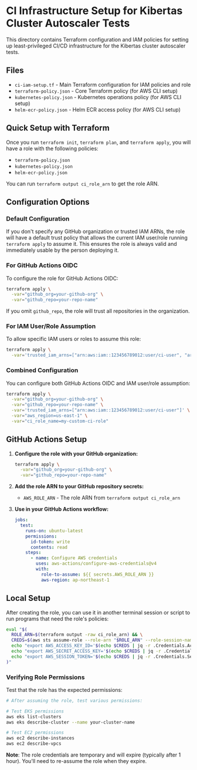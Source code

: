 # CI Infrastructure Setup for Kibertas Cluster Autoscaler Tests

This directory contains Terraform configuration and IAM policies for setting up least-privileged CI/CD infrastructure for the Kibertas cluster autoscaler tests.

## Files

- `ci-iam-setup.tf` - Main Terraform configuration for IAM policies and role
- `terraform-policy.json` - Core Terraform policy (for AWS CLI setup)
- `kubernetes-policy.json` - Kubernetes operations policy (for AWS CLI setup)
- `helm-ecr-policy.json` - Helm ECR access policy (for AWS CLI setup)

## Quick Setup with Terraform

Once you run `terraform init`, `terraform plan`, and `terraform apply`, you will have a role with the following policies:
- `terraform-policy.json`
- `kubernetes-policy.json`
- `helm-ecr-policy.json`

You can run `terraform output ci_role_arn` to get the role ARN.

## Configuration Options

### Default Configuration

If you don't specify any GitHub organization or trusted IAM ARNs, the role will have a default trust policy that allows the current IAM user/role running `terraform apply` to assume it. This ensures the role is always valid and immediately usable by the person deploying it.

### For GitHub Actions OIDC

To configure the role for GitHub Actions OIDC:

```bash
terraform apply \
  -var="github_org=your-github-org" \
  -var="github_repo=your-repo-name"
```

If you omit `github_repo`, the role will trust all repositories in the organization.

### For IAM User/Role Assumption

To allow specific IAM users or roles to assume this role:

```bash
terraform apply \
  -var='trusted_iam_arns=["arn:aws:iam::123456789012:user/ci-user", "arn:aws:iam::123456789012:role/another-role"]'
```

### Combined Configuration

You can configure both GitHub Actions OIDC and IAM user/role assumption:

```bash
terraform apply \
  -var="github_org=your-github-org" \
  -var="github_repo=your-repo-name" \
  -var='trusted_iam_arns=["arn:aws:iam::123456789012:user/ci-user"]' \
  -var="aws_region=us-east-1" \
  -var="ci_role_name=my-custom-ci-role"
```

## GitHub Actions Setup

1. **Configure the role with your GitHub organization:**
   ```bash
   terraform apply \
     -var="github_org=your-github-org" \
     -var="github_repo=your-repo-name"
   ```

2. **Add the role ARN to your GitHub repository secrets:**
   - `AWS_ROLE_ARN` - The role ARN from `terraform output ci_role_arn`

3. **Use in your GitHub Actions workflow:**
   ```yaml
   jobs:
     test:
       runs-on: ubuntu-latest
       permissions:
         id-token: write
         contents: read
       steps:
         - name: Configure AWS credentials
           uses: aws-actions/configure-aws-credentials@v4
           with:
             role-to-assume: ${{ secrets.AWS_ROLE_ARN }}
             aws-region: ap-northeast-1
   ```

## Local Setup

After creating the role, you can use it in another terminal session or script to run programs that need the role's policies:

```bash
eval "$(
  ROLE_ARN=$(terraform output -raw ci_role_arn) && \
  CREDS=$(aws sts assume-role --role-arn "$ROLE_ARN" --role-session-name "kibertas-$(date +%s)" --output json) && \
  echo "export AWS_ACCESS_KEY_ID='$(echo $CREDS | jq -r .Credentials.AccessKeyId)'" && \
  echo "export AWS_SECRET_ACCESS_KEY='$(echo $CREDS | jq -r .Credentials.SecretAccessKey)'" && \
  echo "export AWS_SESSION_TOKEN='$(echo $CREDS | jq -r .Credentials.SessionToken)'"
)"
```

### Verifying Role Permissions

Test that the role has the expected permissions:

```bash
# After assuming the role, test various permissions:

# Test EKS permissions
aws eks list-clusters
aws eks describe-cluster --name your-cluster-name

# Test EC2 permissions  
aws ec2 describe-instances
aws ec2 describe-vpcs
```

**Note**: The role credentials are temporary and will expire (typically after 1 hour). You'll need to re-assume the role when they expire.
